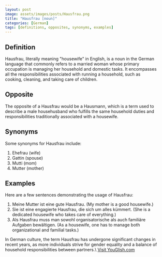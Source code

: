 ```yaml
---
layout: post
image: assets/images/posts/Hausfrau.png
title: "Hausfrau [noun]"
categories: [German]
tags: [definitions, opposites, synonyms, examples]
---
```


## Definition

Hausfrau, literally meaning "housewife" in English, is a noun in the German language that commonly refers to a married woman whose primary occupation is managing her household and domestic tasks. It encompasses all the responsibilities associated with running a household, such as cooking, cleaning, and taking care of children.

## Opposite

The opposite of a Hausfrau would be a Hausmann, which is a term used to describe a male househusband who fulfills the same household duties and responsibilities traditionally associated with a housewife.

## Synonyms

Some synonyms for Hausfrau include:

1. Ehefrau (wife)
2. Gattin (spouse)
3. Mutti (mom)
4. Mutter (mother)

## Examples

Here are a few sentences demonstrating the usage of Hausfrau:

1. Meine Mutter ist eine gute Hausfrau. (My mother is a good housewife.)
2. Sie ist eine engagierte Hausfrau, die sich um alles kümmert. (She is a dedicated housewife who takes care of everything.)
3. Als Hausfrau muss man sowohl organisatorische als auch familiäre Aufgaben bewältigen. (As a housewife, one has to manage both organizational and familial tasks.)

In German culture, the term Hausfrau has undergone significant changes in recent years, as more individuals strive for gender equality and a balance of household responsibilities between partners.\ <a id="yg-widget-0" class="youglish-widget" data-query="Hausfrau" data-lang="german" data-components="8412" data-auto-start="0" data-bkg-color="theme_light" data-title="How%20to%20pronounce%20Hausfrau%20in%20German"  rel="nofollow" href="https://youglish.com">Visit YouGlish.com</a><script async src="https://youglish.com/public/emb/widget.js" charset="utf-8"></script>